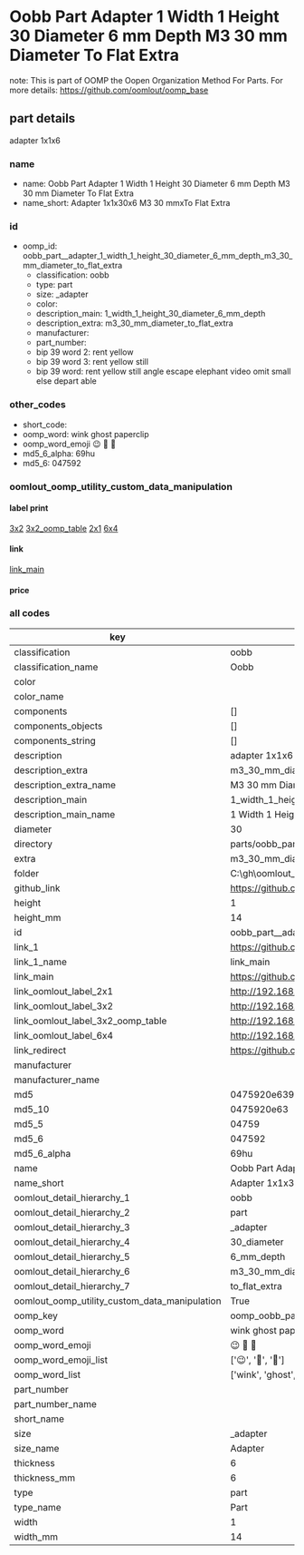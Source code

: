 # Oobb Part  Adapter 1 Width 1 Height 30 Diameter 6 mm Depth M3 30 mm Diameter To Flat Extra  

note: This is part of OOMP the Oopen Organization Method For Parts. For more details: https://github.com/oomlout/oomp_base

##  part details
  



 adapter 1x1x6



### name
* name: Oobb Part  Adapter 1 Width 1 Height 30 Diameter 6 mm Depth M3 30 mm Diameter To Flat Extra
* name_short:  Adapter 1x1x30x6 M3 30 mmxTo Flat Extra
### id
* oomp_id: oobb_part__adapter_1_width_1_height_30_diameter_6_mm_depth_m3_30_mm_diameter_to_flat_extra
  * classification: oobb
  * type: part
  * size: _adapter
  * color: 
  * description_main: 1_width_1_height_30_diameter_6_mm_depth
  * description_extra: m3_30_mm_diameter_to_flat_extra
  * manufacturer: 
  * part_number: 
  * bip 39 word 2: rent yellow
  * bip 39 word 3: rent yellow still
  * bip 39 word: rent yellow still angle escape elephant video omit small else depart able

### other_codes
* short_code: 
* oomp_word: wink ghost paperclip
* oomp_word_emoji :wink: :ghost: :paperclip:
* md5_6_alpha: 69hu
* md5_6: 047592






### oomlout_oomp_utility_custom_data_manipulation
#### label print
[3x2](http://192.168.1.245:1112/?label=oomp%2069hu)
[3x2_oomp_table](http://192.168.1.108:1112/?label=oomp%2069hu)
[2x1](http://192.168.1.242:1112/?label=oomp%2069hu)
[6x4](http://192.168.1.55:1112/?label=oomp%2069hu)    

#### link

[link_main](https://github.com/oomlout/oomlout_oobb_version_4_generated_parts/tree/main/navigation_oomp/oobb/part/_adapter/1_width_1_height_30_diameter_6_mm_depth/m3_30_mm_diameter_to_flat_extra/part)                              

#### price







### all codes 
| key | value |  
| --- | --- |  
| classification | oobb |  
| classification_name | Oobb |  
| color |  |  
| color_name |  |  
| components | [] |  
| components_objects | [] |  
| components_string | [] |  
| description |  adapter 1x1x6 |  
| description_extra | m3_30_mm_diameter_to_flat_extra |  
| description_extra_name | M3 30 mm Diameter To Flat Extra |  
| description_main | 1_width_1_height_30_diameter_6_mm_depth |  
| description_main_name | 1 Width 1 Height 30 Diameter 6 mm Depth |  
| diameter | 30 |  
| directory | parts/oobb_part__adapter_1_width_1_height_30_diameter_6_mm_depth_m3_30_mm_diameter_to_flat_extra |  
| extra | m3_30_mm_diameter_to_flat |  
| folder | C:\gh\oomlout_oobb_version_4_generated_parts\parts\oobb_part__adapter_1_width_1_height_30_diameter_6_mm_depth_m3_30_mm_diameter_to_flat_extra |  
| github_link | https://github.com/oomlout/oomlout_oomp_part_src/tree/main/parts/oobb_part__adapter_1_width_1_height_30_diameter_6_mm_depth_m3_30_mm_diameter_to_flat_extra |  
| height | 1 |  
| height_mm | 14 |  
| id | oobb_part__adapter_1_width_1_height_30_diameter_6_mm_depth_m3_30_mm_diameter_to_flat_extra |  
| link_1 | https://github.com/oomlout/oomlout_oobb_version_4_generated_parts/tree/main/navigation_oomp/oobb/part/_adapter/1_width_1_height_30_diameter_6_mm_depth/m3_30_mm_diameter_to_flat_extra/part |  
| link_1_name | link_main |  
| link_main | https://github.com/oomlout/oomlout_oobb_version_4_generated_parts/tree/main/navigation_oomp/oobb/part/_adapter/1_width_1_height_30_diameter_6_mm_depth/m3_30_mm_diameter_to_flat_extra/part |  
| link_oomlout_label_2x1 | http://192.168.1.242:1112/?label=oomp%2069hu |  
| link_oomlout_label_3x2 | http://192.168.1.245:1112/?label=oomp%2069hu |  
| link_oomlout_label_3x2_oomp_table | http://192.168.1.108:1112/?label=oomp%2069hu |  
| link_oomlout_label_6x4 | http://192.168.1.55:1112/?label=oomp%2069hu |  
| link_redirect | https://github.com/oomlout/oomlout_oobb_version_4_generated_parts/tree/main/parts/oobb__adapter_01_01_30_06_ex_m3_30_mm_diameter_to_flat |  
| manufacturer |  |  
| manufacturer_name |  |  
| md5 | 0475920e639a7e791f26808dabbfc5b2 |  
| md5_10 | 0475920e63 |  
| md5_5 | 04759 |  
| md5_6 | 047592 |  
| md5_6_alpha | 69hu |  
| name | Oobb Part  Adapter 1 Width 1 Height 30 Diameter 6 mm Depth M3 30 mm Diameter To Flat Extra |  
| name_short |  Adapter 1x1x30x6 M3 30 mmxTo Flat Extra |  
| oomlout_detail_hierarchy_1 | oobb |  
| oomlout_detail_hierarchy_2 | part |  
| oomlout_detail_hierarchy_3 | _adapter |  
| oomlout_detail_hierarchy_4 | 30_diameter |  
| oomlout_detail_hierarchy_5 | 6_mm_depth |  
| oomlout_detail_hierarchy_6 | m3_30_mm_diameter |  
| oomlout_detail_hierarchy_7 | to_flat_extra |  
| oomlout_oomp_utility_custom_data_manipulation | True |  
| oomp_key | oomp_oobb_part__adapter_1_width_1_height_30_diameter_6_mm_depth_m3_30_mm_diameter_to_flat_extra |  
| oomp_word | wink ghost paperclip |  
| oomp_word_emoji | :wink: :ghost: :paperclip: |  
| oomp_word_emoji_list | [':wink:', ':ghost:', ':paperclip:'] |  
| oomp_word_list | ['wink', 'ghost', 'paperclip'] |  
| part_number |  |  
| part_number_name |  |  
| short_name |  |  
| size | _adapter |  
| size_name |  Adapter |  
| thickness | 6 |  
| thickness_mm | 6 |  
| type | part |  
| type_name | Part |  
| width | 1 |  
| width_mm | 14 |  
